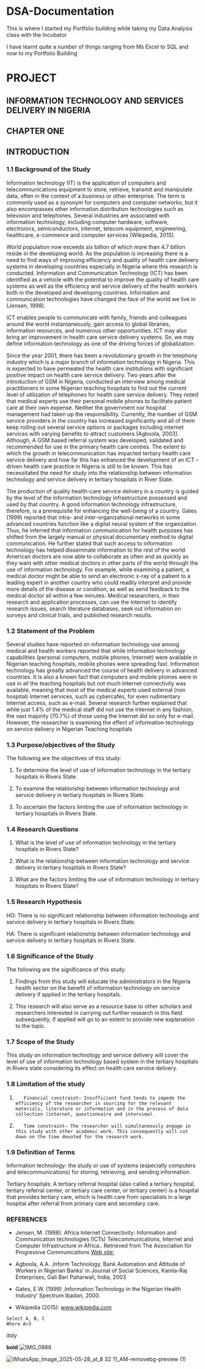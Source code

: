  # DSA-Documentation

This is where I started my Portfolio building while taking my Data Analysis class with the Incubator

I have learnt quite a number of things ranging from Ms Excel to SQL and now to my Portfolio Building

# PROJECT

## INFORMATION TECHNOLOGY AND SERVICES DELIVERY IN NIGERIA


## CHAPTER ONE

## INTRODUCTION

### 1.1   Background of the Study

Information technology (IT) is the application of computers and telecommunications equipment to store, retrieve, transmit and manipulate data, often in the context of a business or other enterprise. The term is commonly used as a synonym for computers and computer networks, but it also encompasses other information distribution technologies such as television and telephones. Several industries are associated with information technology, including computer hardware, software, electronics, semiconductors, internet, telecom equipment, engineering, healthcare, e-commerce and computer services (Wikipedia, 2015).

World population now exceeds six billion of which more than 4.7 billion reside in the developing world. As the population is increasing there is a need to find ways of improving efficiency and quality of health care delivery systems in developing countries especially in Nigeria where this research is conducted. Information and Communication Technology (ICT) has been identified as a vehicle with the potential to improve the quality of health care systems as well as the efficiency and service delivery of the health workers both in the developed and developing countries. Information and communication technologies have changed the face of the world we live in (Jensen, 1998).

ICT enables people to communicate with family, friends and colleagues around the world instantaneously, gain access to global libraries, information resources, and numerous other opportunities. ICT may also bring an improvement in health care service delivery systems. So, we may define information technology as one of the driving forces of globalization.

Since the year 2001, there has been a revolutionary growth in the telephony industry which is a major branch of information technology in Nigeria. This is expected to have permeated the health care institutions with significant positive impact on health care service delivery. Two years after the introduction of GSM in Nigeria, conducted an interview among medical practitioners in some Nigerian teaching hospitals to find out the current level of utilization of telephones for health care service delivery. They noted that medical experts use their personal mobile phones to facilitate patient care at their own expense. Neither the government nor hospital management had taken up the responsibility. Currently, the number of GSM service providers in the country has increased significantly and all of them keep rolling out several service options or packages including internet services with varying benefits to attract customers (Agboola, 2003). Although, A GSM based referral system was developed, validated and recommended for use in the primary health care centres. The extent to which the growth in telecommunication has impacted tertiary health care service delivery and how far this has enhanced the development of an ICT –driven health care practice in Nigeria is still to be known. This has necessitated the need for study into the relationship between information technology and service delivery in tertiary hospitals in River State.

The production of quality health-care service delivery in a country is guided by the level of the information technology infrastructure possessed and used by that country. A good information technology infrastructure, therefore, is a prerequisite for enhancing the well-being of a country. Gates (1999) reported that intra- and inter-organizational networks in some advanced countries function like a digital neural system of the organization. Thus, he inferred that information communication for health purposes has shifted from the largely manual or physical documentary method to digital communication. He further stated that such access to information technology has helped disseminate information to the rest of the world. American doctors are now able to collaborate as often and as quickly as they want with other medical doctors in other parts of the world through the use of information technology. For example, while examining a patient, a medical doctor might be able to send an electronic x-ray of a patient to a leading expert in another country who could readily interpret and provide more details of the disease or condition, as well as send feedback to the medical doctor all within a few minutes. Medical researchers, in their research and application processes, can use the Internet to identify research issues, search literature databases, seek out information on surveys and clinical trials, and published research results.

### 1.2   Statement of the Problem

Several studies have reported on information technology use among medical and health workers reported that while information technology capabilities (personal computers, mobile phones, Internet) were available in Nigerian teaching hospitals, mobile phones were spreading fast. Information technology has greatly advanced the course of health delivery in advanced countries. It is also a known fact that computers and mobile phones were in use in all the teaching hospitals but not much Internet connectivity was available, meaning that most of the medical experts used external (non hospital) Internet services, such as cybercafés, for even rudimentary Internet access, such as e-mail. Several research further explained that while just 1.4% of the medical staff did not use the Internet in any fashion, the vast majority (70.7%) of those using the Internet did so only for e-mail. However, the researcher is examining the effect of information technology on service delivery in Nigerian Teaching hospitals

### 1.3   Purpose/objectives of the Study 

The following are the objectives of this study:

1.  To determine the level of use of information technology in the tertiary hospitals in Rivers State.

2.  To examine the relationship between information technology and service delivery in tertiary hospitals in Rivers State.

3.  To ascertain the factors limiting the use of information technology in tertiary hospitals in Rivers State.

### 1.4   Research Questions     

1.  What is the level of use of information technology in the tertiary hospitals in Rivers State?

2.  What is the relationship between information technology and service delivery in tertiary hospitals in Rivers State?

3.  What are the factors limiting the use of information technology in tertiary hospitals in Rivers State?

### 1.5   Research Hypothesis

HO: There is no significant relationship between information technology and service delivery in tertiary hospitals in Rivers State.

HA: There is significant relationship between information technology and service delivery in tertiary hospitals in Rivers State.

### 1.6   Significance of the Study    

The following are the significance of this study:

1.  Findings from this study will educate the administrators in the Nigeria health sector on the benefit of information technology on service delivery if applied in the tertiary hospitals.

2.  This research will also serve as a resource base to other scholars and researchers interested in carrying out further research in this field subsequently, if applied will go to an extent to provide new explanation to the topic.

### 1.7   Scope of the Study

This study on information technology and service delivery will cover the level of use of information technology based system in the tertiary hospitals in Rivers state considering its effect on health care service delivery.

### 1.8   Limitation of the study

1.        Financial constraint– Insufficient fund tends to impede the efficiency of the researcher in sourcing for the relevant materials, literature or information and in the process of data collection (internet, questionnaire and interview).

2.        Time constraint– The researcher will simultaneously engage in this study with other academic work. This consequently will cut down on the time devoted for the research work.

### 1.9   Definition of Terms

Information technology: the study or use of systems (especially computers and telecommunications) for storing, retrieving, and sending information.

Tertiary hospitals: A tertiary referral hospital (also called a tertiary hospital, tertiary referral center, or tertiary care center, or tertiary center) is a hospital that provides tertiary care, which is health care from specialists in a large hospital after referral from primary care and secondary care.

### REFERENCES

- Jensen, M. (1998). Africa Internet Connectivity: Information and Communication technologies (ICTs) Telecommunications, Internet and Computer Infrastructure in Africa.. Retrieved from The Association for Progressive Communications [Web site:](http://www3.sn.apc.org/africa/)

- Agboola, A.A. ‚Inform Technology, Bank  Automation and Attitude of Workers in Nigerian Banks‛ in Journal of Social Sciences, Kamla-Raj Enterprises, Gali Bari Paharwali,  India, 2003

- Gates, E.W. (1999) ‚Information  Technology in the Nigerian Health Industry‛ Spectrum Ibadan, 2000.

- Wikipedia (2015): www.wikipedia.com

````
Select A, B, C
Where A>3
````

*italy*

**bold**
![IMG_0888](https://github.com/user-attachments/assets/bd3cd8d2-2d96-4dc3-b7f1-5636fd77de8f)



![WhatsApp_Image_2025-05-28_at_8 32 11_AM-removebg-preview (1)](https://github.com/user-attachments/assets/b91194c5-952c-4a45-86ea-679bdc41377e)

